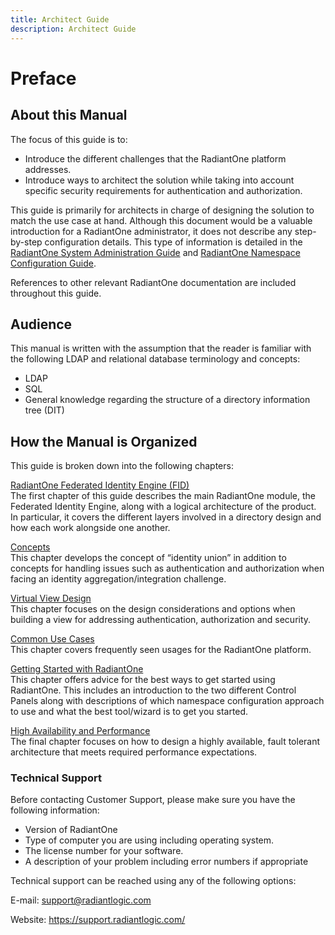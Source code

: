 ```yaml
---
title: Architect Guide
description: Architect Guide
---
```


# Preface

## About this Manual

The focus of this guide is to:

- Introduce the different challenges that the RadiantOne platform addresses.
- Introduce ways to architect the solution while taking into account specific security requirements for authentication and authorization.

This guide is primarily for architects in charge of designing the solution to match the use case at hand. Although this document would be a valuable introduction for a RadiantOne administrator, it does not describe any step-by-step configuration details. This type of information is detailed in the [RadiantOne System Administration Guide](/sys-admin-guide/01-introduction) and [RadiantOne Namespace Configuration Guide](/namespace-configuration-guide/01-introduction).

References to other relevant RadiantOne documentation are included throughout this guide.

## Audience

This manual is written with the assumption that the reader is familiar with the following LDAP and relational database terminology and concepts:

- LDAP
- SQL
- General knowledge regarding the structure of a directory information tree (DIT)

## How the Manual is Organized

This guide is broken down into the following chapters:

[RadiantOne Federated Identity Engine (FID)](radiantone-federated-identity-engine.md)
<br>The first chapter of this guide describes the main RadiantOne module, the Federated Identity Engine, along with a logical architecture of the product. In particular, it covers the different layers involved in a directory design and how each work alongside one another.

[Concepts](concepts.md)
<br>This chapter develops the concept of “identity union” in addition to concepts for handling issues such as authentication and authorization when facing an identity aggregation/integration challenge.

[Virtual View Design](virtual-view-design.md)
<br>This chapter focuses on the design considerations and options when building a view for addressing authentication, authorization and security.

[Common Use Cases](common-use-cases.md)
<br>This chapter covers frequently seen usages for the RadiantOne platform.

[Getting Started with RadiantOne](getting-started-with-radiantone.md)
<br>This chapter offers advice for the best ways to get started using RadiantOne. This includes an introduction to the two different Control Panels along with descriptions of which namespace configuration approach to use and what the best tool/wizard is to get you started.

[High Availability and Performance](high-availability-and-performance.md)
<br>The final chapter focuses on how to design a highly available, fault tolerant architecture that meets required performance expectations.

### Technical Support

Before contacting Customer Support, please make sure you have the following information:

- Version of RadiantOne
- Type of computer you are using including operating system.
- The license number for your software.
- A description of your problem including error numbers if appropriate

Technical support can be reached using any of the following options:

E-mail: support@radiantlogic.com

Website: https://support.radiantlogic.com/
